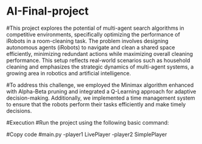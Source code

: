 # AI-Final-project
#This project explores the potential of multi-agent search algorithms in competitive environments, specifically optimizing the performance of iRobots in a room-cleaning task. The problem involves designing autonomous agents (iRobots) to navigate and clean a shared space efficiently, minimizing redundant actions while maximizing overall cleaning performance. This setup reflects real-world scenarios such as household cleaning and emphasizes the strategic dynamics of multi-agent systems, a growing area in robotics and artificial intelligence.

#To address this challenge, we employed the Minimax algorithm enhanced with Alpha-Beta pruning and integrated a Q-Learning approach for adaptive decision-making. Additionally, we implemented a time management system to ensure that the robots perform their tasks efficiently and make timely decisions.

#Execution
#Run the project using the following basic command:

#Copy code
#main.py -player1 LivePlayer -player2 SimplePlayer





